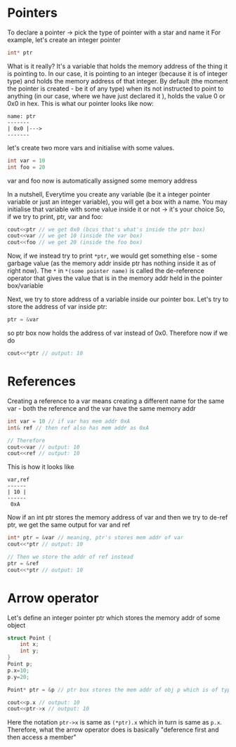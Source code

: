 # Pointers
To declare a pointer -> pick the type of pointer with a star and name it
For example, let's create an integer pointer
```cpp
int* ptr
```
What is it really? It's a variable that holds the memory address of the thing it is pointing to. In our case, it is pointing to an integer (because it is of integer type) and holds the memory address of that integer.
By default (the moment the pointer is created - be it of any type) when its not instructed to point to anything (in our case, where we have just declared it ), holds the value 0 or 0x0 in hex.
This is what our pointer looks like now:
```text
name: ptr
-------
| 0x0 |--->
-------
```
let's create two more vars and initialise with some values.
```cpp
int var = 10
int foo = 20
```
var and foo now is automatically assigned some memory address

In a nutshell, Everytime you create any variable (be it a integer pointer variable or just an integer variable), you will get a box with a name. You may initialise that variable with some value inside it or not -> it's your choice
So, if we try to print, ptr, var and foo:

```cpp
cout<<ptr // we get 0x0 (bcus that's what's inside the ptr box)
cout<<var // we get 10 (inside the var box)
cout<<foo // we get 20 (inside the foo box)
```

Now, if we instead try to print `*ptr`, we would get something else - some garbage value (as the memory addr inside ptr has nothing inside it as of right now). The `*` in `*(some pointer name)` is called the de-reference operator that gives the value that is in the memory addr held in the pointer box/variable 

Next, we try to store address of a variable inside our pointer box. Let's try to store the address of var inside ptr:
```cpp
ptr = &var
```
so ptr box now holds the address of var instead of 0x0. Therefore now if we do
```cpp
cout<<*ptr // output: 10
```


# References 
Creating a reference to a var means creating a different name for the same var - both the reference and the var have the same memory addr

```cpp
int var = 10 // if var has mem addr 0xA
int& ref // then ref also has mem addr as 0xA

// Therefore
cout<<var // output: 10
cout<<ref // output: 10
```
This is how it looks like
```text
var,ref
------
| 10 |
------
 0xA
```
Now if an int ptr stores the memory address of var and then we try to de-ref ptr, we get the same output for var and ref
```cpp
int* ptr = &var // meaning, ptr's stores mem addr of var
cout<<*ptr // output: 10

// Then we store the addr of ref instead
ptr = &ref
cout<<*ptr // output: 10
```


# Arrow operator

Let's define an integer pointer ptr which stores the memory addr of some object
```cpp
struct Point {
    int x;
    int y;
}
Point p;
p.x=10;
p.y=20;

Point* ptr = &p // ptr box stores the mem addr of obj p which is of type Point

cout<<p.x // output: 10
cout<<ptr->x // output: 10
```
Here the notation `ptr->x` is same as `(*ptr).x` which in turn is same as `p.x`. Therefore, what the arrow operator does is basically "deference first and then access a member"